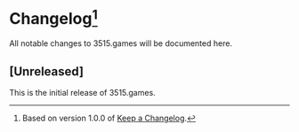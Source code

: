 # Changelog[^1]

All notable changes to 3515.games will be documented here.

## [Unreleased]

This is the initial release of 3515.games.

[^1]: Based on version 1.0.0 of [Keep a Changelog](http://keepachangelog.com).
